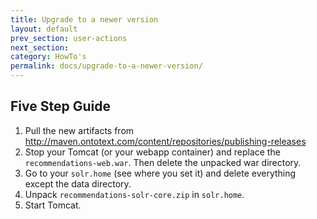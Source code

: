 ```yaml
---
title: Upgrade to a newer version
layout: default
prev_section: user-actions
next_section:
category: HowTo's
permalink: docs/upgrade-to-a-newer-version/
---
```

## Five Step Guide

1. Pull the new artifacts from http://maven.ontotext.com/content/repositories/publishing-releases
2. Stop your Tomcat (or your webapp container) and replace the `recommendations-web.war`. Then delete the unpacked war directory.
3. Go to your `solr.home` (see where you set it) and delete everything except the data directory.
4. Unpack `recommendations-solr-core.zip` in `solr.home`.
5. Start Tomcat.
